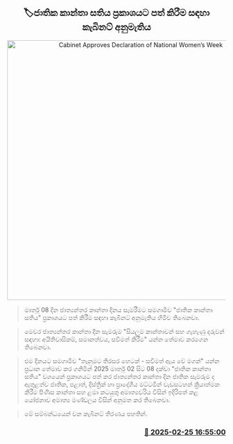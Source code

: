 <p align='center'><b><h2 align='center' title='Cabinet Approves Declaration of National Women’s Week'>🏷ජාතික කාන්තා සතිය ප්‍රකාශයට පත් කිරීම සඳහා කැබිනට් අනුමැතිය</h2></b></p>
<p align='center'><img src='https://helakuru.sgp1.cdn.digitaloceanspaces.com/esana/images/lib/cabinet-updates[1].jpg' width='600' alt='Cabinet Approves Declaration of National Women’s Week'></p>

> මාර්තු 08 දින ජාත්‍යන්තර කාන්තා දිනය සැමරීමට සමගාමීව "ජාතික කාන්තා සතිය" ප්‍රකාශයට පත් කිරීම සඳහා කැබිනට් අනුමැතිය හිමිව තිබෙනවා.

> මෙවර ජාත්‍යන්තර කාන්තා දින සැමරුම "සියලුම කාන්තාවන් සහ ගැහැණු දරුවන් සඳහා: අයිතිවාසිකම්, සමානත්වය, සවිමත් කිරීම" යන්න තේමාව කරගෙන තිබෙනවා.

> එම දිනයට සමගාමීව "තැනුමට තිරසර හෙටක් - සවිමත් ඇය වේ මගක්" යන්න ප්‍රධාන තේමාව කර ගනිමින් 2025 මාර්තු 02 සිට 08 දක්වා "ජාතික කාන්තා සතිය" වශයෙන් ප්‍රකාශයට පත් කර ජාත්‍යන්තර කාන්තා දින ජාතික සැමරුම ද ඇතුළත්ව ජාතික, පළාත්, දිස්ත්‍රික් හා ප්‍රාදේශීය මට්ටමින් වැඩසටහන් ක්‍රියාත්මක කිරීම පිණිස කාන්තා සහ ළමා කටයුතු අමාත්‍යවරිය විසින් ඉදිරිපත් කළ යෝජනාව අමාත්‍ය මණ්ඩලය විසින් අනුමත කර තිබෙනවා.

> මේ සම්බන්ධයෙන් වන කැබිනට් තීරණය පහතින්. 



<h3 align='right'><a href='https://www.helakuru.lk/esana/p/107808/'>📅 2025-02-25 16:55:00</a></h3>
